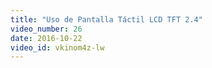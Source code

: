 ```yaml
---
title: "Uso de Pantalla Táctil LCD TFT 2.4"
video_number: 26
date: 2016-10-22
video_id: vkinom4z-lw
---
```

